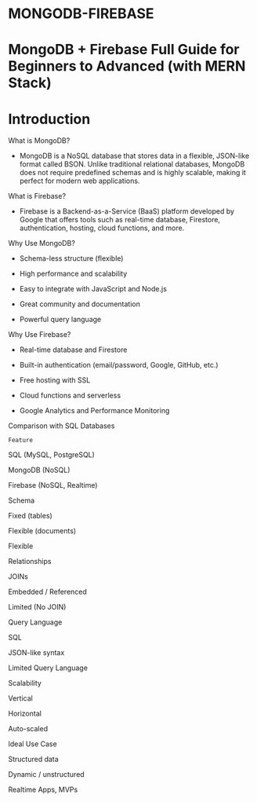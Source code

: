 # MONGODB-FIREBASE

# MongoDB + Firebase Full Guide for Beginners to Advanced (with MERN Stack)

# Introduction

What is MongoDB?

- MongoDB is a NoSQL database that stores data in a flexible, JSON-like format called BSON. Unlike traditional relational databases, MongoDB does not require predefined schemas and is highly scalable, making it perfect for modern web applications.

What is Firebase?

- Firebase is a Backend-as-a-Service (BaaS) platform developed by Google that offers tools such as real-time database, Firestore, authentication, hosting, cloud functions, and more.

Why Use MongoDB?

  - Schema-less structure (flexible)

  - High performance and scalability

  - Easy to integrate with JavaScript and Node.js

  - Great community and documentation

  - Powerful query language

Why Use Firebase?

  - Real-time database and Firestore

  - Built-in authentication (email/password, Google, GitHub, etc.)

  - Free hosting with SSL

  - Cloud functions and serverless

  - Google Analytics and Performance Monitoring


Comparison with SQL Databases

    Feature

SQL (MySQL, PostgreSQL)

MongoDB (NoSQL)

Firebase (NoSQL, Realtime)

Schema

Fixed (tables)

Flexible (documents)

Flexible

Relationships

JOINs

Embedded / Referenced

Limited (No JOIN)

Query Language

SQL

JSON-like syntax

Limited Query Language

Scalability

Vertical

Horizontal

Auto-scaled

Ideal Use Case

Structured data

Dynamic / unstructured

Realtime Apps, MVPs
